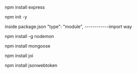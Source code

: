 npm install express

npm init -y

inside package.json
"type": "module", ------------import way

npm install -g nodemon

npm install mongoose

npm install joi

npm install jsonwebtoken
